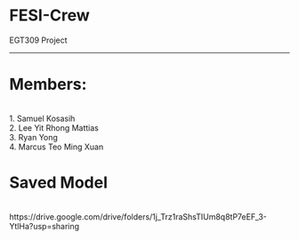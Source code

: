 # FESI-Crew
EGT309 Project <br>
<hr>
<h1>Members: </h1> <br>
1. Samuel Kosasih <br>
2. Lee Yit Rhong Mattias<br>
3. Ryan Yong<br>
4. Marcus Teo Ming Xuan<br>

<h1>Saved Model</h1> <br>
https://drive.google.com/drive/folders/1j_Trz1raShsTIUm8q8tP7eEF_3-YtlHa?usp=sharing <br>
